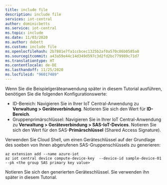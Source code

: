 ```yaml
---
title: include file
description: include file
services: iot-central
author: dominicbetts
ms.service: iot-central
ms.topic: include
ms.date: 11/03/2020
ms.author: dobett
ms.custom: include file
ms.openlocfilehash: 2b7881e7fa1ccbcec1325b2af0a570c86b0585a8
ms.sourcegitcommit: a43a59e44c14d349d597c3d2fd2bc779989c71d7
ms.translationtype: HT
ms.contentlocale: de-DE
ms.lasthandoff: 11/25/2020
ms.locfileid: "96017489"
---
```

Wenn Sie die Beispielgeräteanwendung später in diesem Tutorial ausführen, benötigen Sie die folgenden Konfigurationswerte:

* ID-Bereich: Navigieren Sie in Ihrer IoT Central-Anwendung zu **Verwaltung > Geräteverbindung**. Notieren Sie sich den Wert für **ID-Bereich**.
* Gruppenprimärschlüssel: Navigieren Sie in Ihrer IoT Central-Anwendung zu **Verwaltung > Geräteverbindung > SAS-IoT-Devices**. Notieren Sie sich den Wert für den SAS-**Primärschlüssel** (Shared Access Signature).

Verwenden Sie Cloud Shell, um einen Geräteschlüssel auf der Grundlage des soeben von Ihnen abgerufenen SAS-Gruppenschlüssels zu generieren:

```azurecli-interactive
az extension add --name azure-iot
az iot central device compute-device-key  --device-id sample-device-01 --pk <the group SAS primary key value>
```

Notieren Sie sich den generierten Geräteschlüssel. Sie verwenden ihn später in diesem Tutorial.
